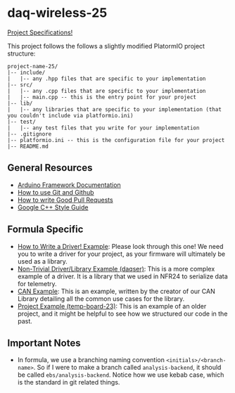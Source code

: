 # daq-wireless-25

[Project Specifications!](https://docs.google.com/document/d/1PmB-xb2JXZ8TzdyWLukhmD-kSBbVadSuNzLHvAI0s0s/edit#heading=h.3cwv5c7n5ykf)

This project follows the follows a slightly modified PlatormIO project structure:
```
project-name-25/
|-- include/
|   |-- any .hpp files that are specific to your implementation
|-- src/
|   |-- any .cpp files that are specific to your implementation
|   |-- main.cpp -- this is the entry point for your project
|-- lib/
|   |-- any libraries that are specific to your implementation (that you couldn't include via platformio.ini)
|-- test/
|   |-- any test files that you write for your implementation
|-- .gitignore
|-- platformio.ini -- this is the configuration file for your project
|-- README.md
```


## General Resources
* [Arduino Framework Documentation](https://www.arduino.cc/reference/en/)
* [How to use Git and Github](https://product.hubspot.com/blog/git-and-github-tutorial-for-beginners)
* [How to write Good Pull Requests](https://developers.google.com/blockly/guides/contribute/get-started/write_a_good_pr)
* [Google C++ Style Guide](https://google.github.io/styleguide/cppguide.html)

## Formula Specific
* [How to Write a Driver! Example](https://github.com/NU-Formula-Racing/daq-driver-example-25): Please look through this one! We need you to write a driver for your project, as your firmware will ultimately be used as a library.
* [Non-Trivial Driver/Library Example (daqser)](https://github.com/NU-Formula-Racing/daq-serializer-24): This is a more complex example of a driver. It is a library that we used in NFR24 to serialize data for telemetry.
* [CAN Example](https://github.com/NU-Formula-Racing/CAN_Interface_Demo/blob/main/src/main.cpp): This is an example, written by the creator of our CAN Library detailing all the common use cases for the library.
* [Project Example (temp-board-23)](https://github.com/NU-Formula-Racing/daq-firmware-23/blob/jm/daqTemp/src/main.cpp): This is an example of an older project, and it might be helpful to see how we structured our code in the past.

## Important Notes
* In formula, we use a branching naming convention ```<initials>/<branch-name>```. So if I were to make a branch called ```analysis-backend```, it should be called ```ebs/analysis-backend```. Notice how we use kebab case, which is the standard in git related things.
